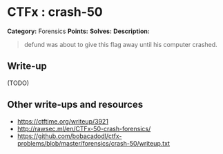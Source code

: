 # CTFx : crash-50

**Category:** Forensics
**Points:** 
**Solves:** 
**Description:**

> defund was about to give this flag away until his computer crashed.

## Write-up

(TODO)

## Other write-ups and resources

* https://ctftime.org/writeup/3921
* http://rawsec.ml/en/CTFx-50-crash-forensics/
* https://github.com/bobacadodl/ctfx-problems/blob/master/forensics/crash-50/writeup.txt

